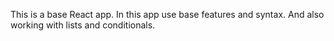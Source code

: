 This is a base React app.
In this app use base features and syntax.
And also working with lists and conditionals.
